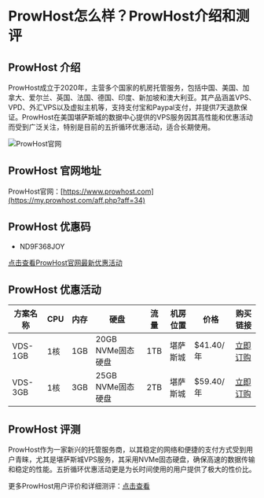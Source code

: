 # ProwHost怎么样？ProwHost介绍和测评

## ProwHost 介绍
ProwHost成立于2020年，主营多个国家的机房托管服务，包括中国、美国、加拿大、爱尔兰、英国、法国、德国、印度、新加坡和澳大利亚。其产品涵盖VPS、VPD、外汇VPS以及虚拟主机等，支持支付宝和Paypal支付，并提供7天退款保证。ProwHost在美国堪萨斯城的数据中心提供的VPS服务因其高性能和优惠活动而受到广泛关注，特别是目前的五折循环优惠活动，适合长期使用。

![ProwHost官网](https://github.com/user-attachments/assets/cd392abf-00da-45f9-bf0f-38d54bfd66da)

## ProwHost 官网地址
ProwHost官网：[https://www.prowhost.com](https://my.prowhost.com/aff.php?aff=34)

## ProwHost 优惠码
- ND9F368JOY

[点击查看ProwHost官网最新优惠活动](https://my.prowhost.com/aff.php?aff=34)

## ProwHost 优惠活动

| 方案名称  | CPU  | 内存  | 硬盘            | 流量   | 机房位置  | 价格       | 购买链接 |
|-----------|------|-------|-----------------|--------|-----------|------------|----------|
| VDS-1GB   | 1核  | 1GB   | 20GB NVMe固态硬盘 | 1TB    | 堪萨斯城  | $41.40/年  | [立即订购](https://my.prowhost.com/aff.php?aff=34&pid=125) |
| VDS-3GB   | 1核  | 3GB   | 25GB NVMe固态硬盘 | 2TB    | 堪萨斯城  | $59.40/年  | [立即订购](https://my.prowhost.com/aff.php?aff=34&pid=126) |

## ProwHost 评测
ProwHost作为一家新兴的托管服务商，以其稳定的网络和便捷的支付方式受到用户青睐，尤其是堪萨斯城VPS服务，其采用NVMe固态硬盘，确保高速的数据传输和稳定的性能。五折循环优惠活动更是为长时间使用的用户提供了极大的性价比。

更多ProwHost用户评价和详细测评：[点击查看](https://my.prowhost.com/aff.php?aff=34)
